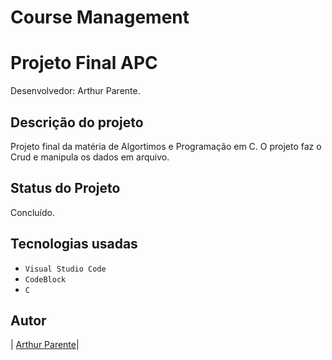 # Course Management

<h1> Projeto Final APC </h1>

Desenvolvedor: Arthur Parente.

## Descrição do projeto

Projeto final da matéria de Algortimos e Programação em C.
O projeto faz o Crud e manipula os dados em arquivo.

## Status do Projeto

Concluído.

## Tecnologias usadas

- `Visual Studio Code`
- `CodeBlock`
- `C`

## Autor

| [Arthur Parente</sub>](https://github.com/arthurparente26)|
